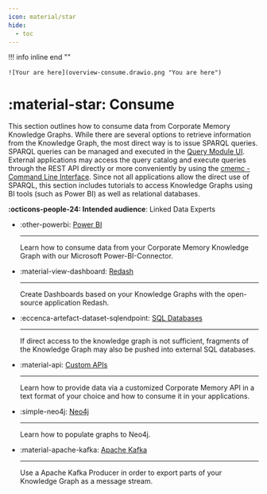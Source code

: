 ```yaml
---
icon: material/star
hide:
  - toc
---
```

!!! info inline end ""

    ![Your are here](overview-consume.drawio.png "You are here")

# :material-star: Consume

This section outlines how to consume data from Corporate Memory Knowledge Graphs.
While there are several options to retrieve information from the Knowledge Graph, the most direct way is to issue SPARQL queries.
SPARQL queries can be managed and executed in the [Query Module UI](../deploy-and-configure/configuration/datamanager/query-module/index.md).
External applications may access the query catalog and execute queries through the REST API directly or more conveniently by using the [cmemc - Command Line Interface](../automate/cmemc-command-line-interface/index.md).
Since not all applications allow the direct use of SPARQL, this section includes tutorials to access Knowledge Graphs using BI tools (such as Power BI) as well as relational databases.

**:octicons-people-24: Intended audience**: Linked Data Experts


<div class="grid cards" markdown>

-   :other-powerbi: [Power BI](consuming-graphs-in-power-bi/index.md)

    ---

    Learn how to consume data from your Corporate Memory Knowledge Graph with our Microsoft Power-BI-Connector.

-   :material-view-dashboard: [Redash](consuming-graphs-with-redash/index.md)

    ---

    Create Dashboards based on your Knowledge Graphs with the open-source application Redash.

-   :eccenca-artefact-dataset-sqlendpoint: [SQL Databases](consuming-graphs-with-sql-databases/index.md)

    ---

    If direct access to the knowledge graph is not sufficient, fragments of the Knowledge Graph may also be pushed into external SQL databases.

-   :material-api: [Custom APIs](provide-data-in-any-format-via-a-custom-api/index.md)

    ---

    Learn how to provide data via a customized Corporate Memory API in a text format of your choice and how to consume it in your applications.

-   :simple-neo4j: [Neo4j](populate-data-to-neo4j/index.md)

    ---

    Learn how to populate graphs to Neo4j.

-   :material-apache-kafka: [Apache Kafka](consume-graphs-in-apache-kafka/index.md)

    ---

    Use a Apache Kafka Producer in order to export parts of your Knowledge Graph as a message stream.

</div>

